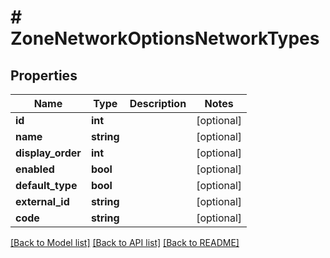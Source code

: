 # # ZoneNetworkOptionsNetworkTypes

## Properties

Name | Type | Description | Notes
------------ | ------------- | ------------- | -------------
**id** | **int** |  | [optional]
**name** | **string** |  | [optional]
**display_order** | **int** |  | [optional]
**enabled** | **bool** |  | [optional]
**default_type** | **bool** |  | [optional]
**external_id** | **string** |  | [optional]
**code** | **string** |  | [optional]

[[Back to Model list]](../../README.md#models) [[Back to API list]](../../README.md#endpoints) [[Back to README]](../../README.md)
